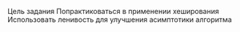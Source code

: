 Цель задания
Попрактиковаться в применении хеширования
Использовать ленивость для улучшения асимптотики алгоритма

